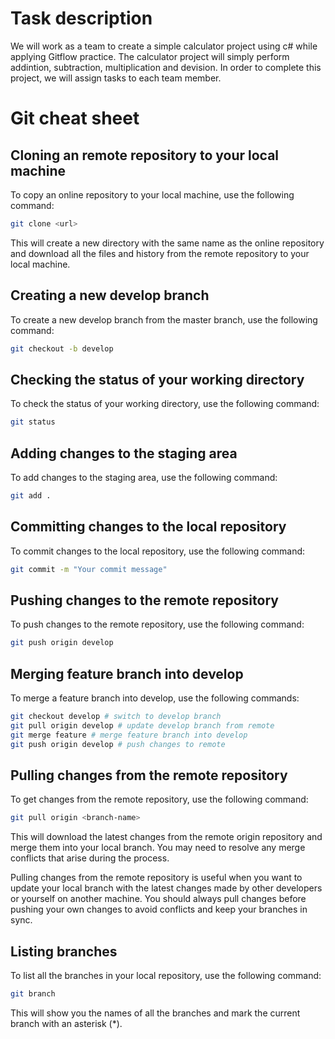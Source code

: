 # Task description
We will work as a team to create a simple calculator project using c# while applying Gitflow practice. The calculator project will simply perform addintion, subtraction, multiplication and devision. In order to complete this project, we will assign tasks to each team member.

# Git cheat sheet
## Cloning an remote repository to your local machine
To copy an online repository to your local machine, use the following command:

```bash
git clone <url>
```
This will create a new directory with the same name as the online repository and download all the files and history from the remote repository to your local machine.

## Creating a new develop branch

To create a new develop branch from the master branch, use the following command:

```bash
git checkout -b develop
```
## Checking the status of your working directory

To check the status of your working directory, use the following command:

```bash
git status
```

## Adding changes to the staging area

To add changes to the staging area, use the following command:

```bash
git add .
```

## Committing changes to the local repository

To commit changes to the local repository, use the following command:

```bash
git commit -m "Your commit message"
```

## Pushing changes to the remote repository

To push changes to the remote repository, use the following command:

```bash
git push origin develop
```

## Merging feature branch into develop

To merge a feature branch into develop, use the following commands:

```bash
git checkout develop # switch to develop branch
git pull origin develop # update develop branch from remote
git merge feature # merge feature branch into develop
git push origin develop # push changes to remote
```
## Pulling changes from the remote repository

To get changes from the remote repository, use the following command:

```bash
git pull origin <branch-name>
```
This will download the latest changes from the remote origin repository and merge them into your local branch. You may need to resolve any merge conflicts that arise during the process.

Pulling changes from the remote repository is useful when you want to update your local branch with the latest changes made by other developers or yourself on another machine. You should always pull changes before pushing your own changes to avoid conflicts and keep your branches in sync.
## Listing branches

To list all the branches in your local repository, use the following command:

```bash
git branch
```
This will show you the names of all the branches and mark the current branch with an asterisk (*).